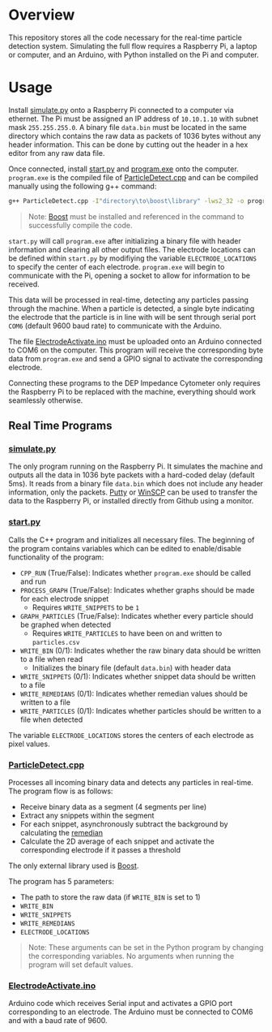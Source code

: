 # Overview
This repository stores all the code necessary for the real-time particle detection system. Simulating the full flow requires a Raspberry Pi, a laptop or computer, and an Arduino, with Python installed on the Pi and computer.
# Usage
Install [simulate.py](https://github.com/Biosensors-Research-Lab/Lensless-DEP-Impedance-Cytometer---Real-Time-Particle-Detection/blob/main/simulate.py) onto a Raspberry Pi connected to a computer via ethernet. The Pi must be assigned an IP address of `10.10.1.10` with subnet mask `255.255.255.0`. A binary file `data.bin` must be located in the same directory which contains the raw data as packets of 1036 bytes without any header information. This can be done by cutting out the header in a hex editor from any raw data file.

Once connected, install [start.py](https://github.com/Biosensors-Research-Lab/Lensless-DEP-Impedance-Cytometer---Real-Time-Particle-Detection/blob/main/start.py) and [program.exe](https://github.com/Biosensors-Research-Lab/Lensless-DEP-Impedance-Cytometer---Real-Time-Particle-Detection/blob/main/program.exe) onto the computer. `program.exe` is the compiled file of [ParticleDetect.cpp](https://github.com/Biosensors-Research-Lab/Lensless-DEP-Impedance-Cytometer---Real-Time-Particle-Detection/blob/main/ParticleDetect.cpp) and can be compiled manually using the following g++ command:
```bash
g++ ParticleDetect.cpp -I"directory\to\boost\library" -lws2_32 -o program
```
> Note: [Boost](https://www.boost.org/) must be installed and referenced in the command to successfully compile the code.

`start.py` will call `program.exe` after initializing a binary file with header information and clearing all other output files. The electrode locations can be defined within `start.py` by modifiying the variable `ELECTRODE_LOCATIONS` to specify the center of each electrode. `program.exe` will begin to communicate with the Pi, opening a socket to allow for information to be received. 

This data will be processed in real-time, detecting any particles passing through the machine. When a particle is detected, a single byte indicating the electrode that the particle is in line with will be sent through serial port `COM6` (default 9600 baud rate) to communicate with the Arduino.

The file [ElectrodeActivate.ino](https://github.com/Biosensors-Research-Lab/Lensless-DEP-Impedance-Cytometer---Real-Time-Particle-Detection/blob/main/ElectrodeActivate/ElectrodeActivate.ino) must be uploaded onto an Arduino connected to COM6 on the computer. This program will receive the corresponding byte data from `program.exe` and send a GPIO signal to activate the corresponding electrode.

Connecting these programs to the DEP Impedance Cytometer only requires the Raspberry Pi to be replaced with the machine, everything should work seamlessly otherwise.
## Real Time Programs
### [simulate.py](https://github.com/Biosensors-Research-Lab/Lensless-DEP-Impedance-Cytometer---Real-Time-Particle-Detection/blob/main/simulate.py)
The only program running on the Raspberry Pi. It simulates the machine and outputs all the data in 1036 byte packets with a hard-coded delay (default 5ms). It reads from a binary file `data.bin` which does not include any header information, only the packets. [Putty](https://www.chiark.greenend.org.uk/~sgtatham/putty/) or [WinSCP](https://winscp.net/eng/index.php) can be used to transfer the data to the Raspberry Pi, or installed directly from Github using a monitor.
### [start.py](https://github.com/Biosensors-Research-Lab/Lensless-DEP-Impedance-Cytometer---Real-Time-Particle-Detection/blob/main/start.py)
Calls the C++ program and initializes all necessary files. The beginning of the program contains variables which can be edited to enable/disable functionality of the program:
- `CPP_RUN` (True/False): Indicates whether `program.exe` should be called and run
- `PROCESS_GRAPH` (True/False): Indicates whether graphs should be made for each electrode snippet
    - Requires `WRITE_SNIPPETS` to be `1`
- `GRAPH_PARTICLES` (True/False): Indicates whether every particle should be graphed when detected
	- Requires `WRITE_PARTICLES` to have been on and written to `particles.csv`
- `WRITE_BIN` (0/1): Indicates whether the raw binary data should be written to a file when read
    - Initializes the binary file (default `data.bin`) with header data
- `WRITE_SNIPPETS` (0/1): Indicates whether snippet data should be written to a file
- `WRITE_REMEDIANS` (0/1): Indicates whether remedian values should be written to a file
- `WRITE_PARTICLES` (0/1): Indicates whether particles should be written to a file when detected

The variable `ELECTRODE_LOCATIONS` stores the centers of each electrode as pixel values.
### [ParticleDetect.cpp](https://github.com/Biosensors-Research-Lab/Lensless-DEP-Impedance-Cytometer---Real-Time-Particle-Detection/blob/main/ParticleDetect.cpp)
Processes all incoming binary data and detects any particles in real-time. The program flow is as follows:
- Receive binary data as a segment (4 segments per line)
- Extract any snippets within the segment
- For each snippet, asynchronously subtract the background by calculating the [remedian](https://www.researchgate.net/publication/247974442_The_Remedian_A_Robust_Averaging_Method_for_Large_Data_Sets)
- Calculate the 2D average of each snippet and activate the corresponding electrode if it passes a threshold

The only external library used is [Boost](https://www.boost.org/).

The program has 5 parameters:
- The path to store the raw data (if `WRITE_BIN` is set to 1)
- `WRITE_BIN`
- `WRITE_SNIPPETS`
- `WRITE_REMEDIANS`
- `ELECTRODE_LOCATIONS`
> Note: These arguments can be set in the Python program by changing the corresponding variables. No arguments when running the program will set default values.
### [ElectrodeActivate.ino](https://github.com/Biosensors-Research-Lab/Lensless-DEP-Impedance-Cytometer---Real-Time-Particle-Detection/blob/main/ElectrodeActivate.ino)
Arduino code which receives Serial input and activates a GPIO port corresponding to an electrode. The Arduino must be connected to COM6 and with a baud rate of 9600.